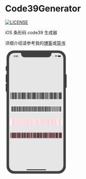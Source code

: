 # Code39Generator
[![LICENSE](https://img.shields.io/badge/license-MIT-blue.svg)](https://github.com/Hank-Zhong/Code39Generator/blob/master/LICENSE)

iOS 条形码 code39 生成器

详细介绍请参考我的[博客](https://www.hlzhy.com/)或[简书](https://www.jianshu.com/p/443b73f72702)

<img src="https://github.com/Hank-Zhong/Code39Generator/blob/master/code39.png" width="40%" height="40%">

